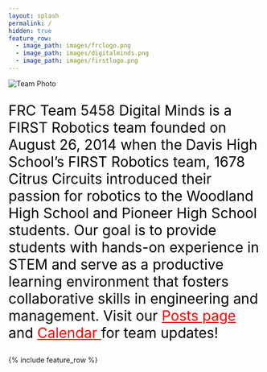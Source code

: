 ```yaml
---
layout: splash
permalink: /
hidden: true
feature_row:
  - image_path: images/frclogo.png
  - image_path: images/digitalminds.png
  - image_path: images/firstlogo.png
---
```

![Team Photo](/images/ROBITICSWIN.jpg")

<p style="color:black;font-size:28px">
  FRC Team 5458 Digital Minds is a FIRST Robotics team founded on August 26, 2014 when the Davis High School’s FIRST Robotics team, 1678 Citrus Circuits introduced their passion     for robotics to the Woodland High School and Pioneer High School students. Our goal is to provide students with hands-on experience in STEM and serve as a productive learning     environment that fosters collaborative skills in engineering and management. Visit our <a href="/posts-archive/" style = "color:red"> Posts page</a> and <a href="/calendar/"       style = "color:red"> Calendar </a>for team updates!  </p> 

{% include feature_row %}

